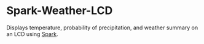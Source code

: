 # Spark-Weather-LCD
Displays temperature, probability of precipitation, and weather summary on an LCD using [Spark](http://particle.io).
